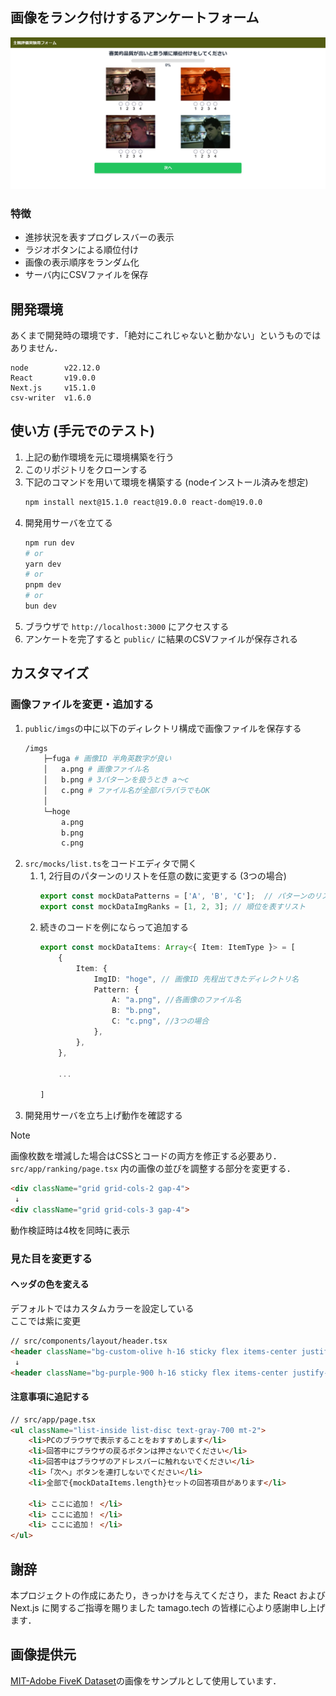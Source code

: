## 画像をランク付けするアンケートフォーム

![代替テキスト](/public/ranking.png)

### 特徴

- 進捗状況を表すプログレスバーの表示
- ラジオボタンによる順位付け
- 画像の表示順序をランダム化
- サーバ内にCSVファイルを保存

## 開発環境
あくまで開発時の環境です．「絶対にこれじゃないと動かない」というものではありません．

```
node        v22.12.0
React       v19.0.0
Next.js     v15.1.0
csv-writer  v1.6.0
```

## 使い方 (手元でのテスト)

1. 上記の動作環境を元に環境構築を行う
1. このリポジトリをクローンする
1. 下記のコマンドを用いて環境を構築する (nodeインストール済みを想定)
    ```bash
    npm install next@15.1.0 react@19.0.0 react-dom@19.0.0
    ```
1. 開発用サーバを立てる
    ```bash
    npm run dev
    # or
    yarn dev
    # or
    pnpm dev
    # or
    bun dev
    ```
1. ブラウザで `http://localhost:3000` にアクセスする
1. アンケートを完了すると `public/` に結果のCSVファイルが保存される

## カスタマイズ

### 画像ファイルを変更・追加する

1. `public/imgs`の中に以下のディレクトリ構成で画像ファイルを保存する
    ```bash
    /imgs
        ├─fuga # 画像ID 半角英数字が良い
        │   a.png # 画像ファイル名
        │   b.png # 3パターンを扱うとき a～c
        │   c.png # ファイル名が全部バラバラでもOK
        │
        └─hoge
            a.png
            b.png
            c.png
    ```
1. `src/mocks/list.ts`をコードエディタで開く
    1.  1, 2行目のパターンのリストを任意の数に変更する (3つの場合)
        ```ts
        export const mockDataPatterns = ['A', 'B', 'C'];  // パターンのリスト 
        export const mockDataImgRanks = [1, 2, 3]; // 順位を表すリスト
        ```
    1. 続きのコードを例にならって追加する
        ```ts
        export const mockDataItems: Array<{ Item: ItemType }> = [
            {
                Item: {
                    ImgID: "hoge", // 画像ID 先程出てきたディレクトリ名
                    Pattern: {
                        A: "a.png", //各画像のファイル名
                        B: "b.png",
                        C: "c.png", //3つの場合
                    },
                },
            },

            ...

        ]
        ```
1. 開発用サーバを立ち上げ動作を確認する

> [!NOTE]
> 画像枚数を増減した場合はCSSとコードの両方を修正する必要あり．  
> `src/app/ranking/page.tsx` 内の画像の並びを調整する部分を変更する．
>    ```html
>    <div className="grid grid-cols-2 gap-4">
>     ↓
>    <div className="grid grid-cols-3 gap-4">
>    ```
> 動作検証時は4枚を同時に表示


### 見た目を変更する
#### ヘッダの色を変える
デフォルトではカスタムカラーを設定している  
ここでは紫に変更

```html
// src/components/layout/header.tsx
<header className="bg-custom-olive h-16 sticky flex items-center justify-between px-4">
 ↓
<header className="bg-purple-900 h-16 sticky flex items-center justify-between px-4">

```
#### 注意事項に追記する

```html
// src/app/page.tsx
<ul className="list-inside list-disc text-gray-700 mt-2">
    <li>PCのブラウザで表示することをおすすめします</li>
    <li>回答中にブラウザの戻るボタンは押さないでください</li>
    <li>回答中はブラウザのアドレスバーに触れないでください</li>
    <li>「次へ」ボタンを連打しないでください</li>
    <li>全部で{mockDataItems.length}セットの回答項目があります</li>

    <li> ここに追加！ </li>
    <li> ここに追加！ </li>
    <li> ここに追加！ </li>
</ul>

```

## 謝辞
本プロジェクトの作成にあたり，きっかけを与えてくださり，また React および Next.js に関するご指導を賜りました tamago.tech の皆様に心より感謝申し上げます．   

## 画像提供元
[MIT-Adobe FiveK Dataset](https://data.csail.mit.edu/graphics/fivek/)の画像をサンプルとして使用しています．

<!-- This is a [Next.js](https://nextjs.org) project bootstrapped with [`create-next-app`](https://nextjs.org/docs/app/api-reference/cli/create-next-app).

## Getting Started

First, run the development server:

```bash
npm run dev
# or
yarn dev
# or
pnpm dev
# or
bun dev
```

Open [http://localhost:3000](http://localhost:3000) with your browser to see the result.

You can start editing the page by modifying `app/page.tsx`. The page auto-updates as you edit the file.

This project uses [`next/font`](https://nextjs.org/docs/app/building-your-application/optimizing/fonts) to automatically optimize and load [Geist](https://vercel.com/font), a new font family for Vercel.

## Learn More

To learn more about Next.js, take a look at the following resources:

- [Next.js Documentation](https://nextjs.org/docs) - learn about Next.js features and API.
- [Learn Next.js](https://nextjs.org/learn) - an interactive Next.js tutorial.

You can check out [the Next.js GitHub repository](https://github.com/vercel/next.js) - your feedback and contributions are welcome!

## Deploy on Vercel

The easiest way to deploy your Next.js app is to use the [Vercel Platform](https://vercel.com/new?utm_medium=default-template&filter=next.js&utm_source=create-next-app&utm_campaign=create-next-app-readme) from the creators of Next.js.

Check out our [Next.js deployment documentation](https://nextjs.org/docs/app/building-your-application/deploying) for more details. -->

